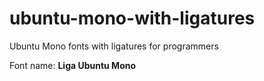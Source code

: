 # ubuntu-mono-with-ligatures
Ubuntu Mono fonts with ligatures for programmers

Font name: __Liga Ubuntu Mono__
